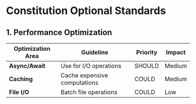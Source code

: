 # Constitution Optional Standards

<!--
Section: optional
Priority: low
Applies to: performance optimization
Dependencies: [core]
Version: 1.0.0
Last Updated: 2025-10-16
Project: Basic Node Application
-->

## 1. Performance Optimization

| Optimization Area | Guideline                    | Priority | Impact |
| ----------------- | ---------------------------- | -------- | ------ |
| **Async/Await**   | Use for I/O operations       | SHOULD   | Medium |
| **Caching**       | Cache expensive computations | COULD    | Medium |
| **File I/O**      | Batch file operations        | COULD    | Low    |

